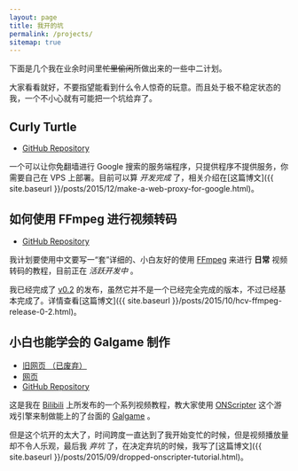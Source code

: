 ```yaml
---
layout: page
title: 我开的坑
permalink: /projects/
sitemap: true
---
```


下面是几个我在业余时间里~~忙里偷闲~~所做出来的一些中二计划。

大家看看就好，不要指望能看到什么令人惊奇的玩意。而且处于极不稳定状态的我，一个不小心就有可能把一个坑给弃了。

## Curly Turtle

-	[GitHub Repository](https://github.com/FiveYellowMice/curly-turtle)

一个可以让你免翻墙进行 Google 搜索的服务端程序，只提供程序不提供服务，你需要自己在 VPS 上部署。目前可以算 *开发完成* 了，相关介绍在[这篇博文]({{ site.baseurl }}/posts/2015/12/make-a-web-proxy-for-google.html)。

## 如何使用 FFmpeg 进行视频转码

-	[GitHub Repository](https://github.com/FiveYellowMice/how-to-convert-videos-with-ffmpeg-zh)

我计划要使用中文要写一“套”详细的、小白友好的使用 [FFmpeg](https://github.com/FiveYellowMice/how-to-convert-videos-with-ffmpeg-zh/blob/master/01-write-in-front.md#what-is-ffmpeg-why-use-it) 来进行 **日常** 视频转码的教程，目前正在 *活跃开发中* 。

我已经完成了 [v0.2](https://github.com/FiveYellowMice/how-to-convert-videos-with-ffmpeg-zh/releases/tag/v0.2) 的发布，虽然它并不是一个已经完全完成的版本，不过已经基本完成了。详情查看[这篇博文]({{ site.baseurl }}/posts/2015/10/hcv-ffmpeg-release-0-2.html)。

## 小白也能学会的 Galgame 制作

-	[旧网页 （已废弃）](http://onstut.pe.hu)
-	[网页](https://fiveyellowmice.github.io/onscripter-tutorial)
-	[GitHub Repository](https://github.com/FiveYellowMice/onscripter-tutorial)

这是我在 [Bilibili](http://www.bilibili.com) 上所发布的一个系列视频教程，教大家使用 [ONScripter](http://www.bilibili.com/video/av2318004/) 这个游戏引擎来制做能上的了台面的 [Galgame](https://zh.wikipedia.org/wiki/%E7%BE%8E%E5%B0%91%E5%A5%B3%E9%81%8A%E6%88%B2) 。

但是这个坑开的太大了，时间跨度一直达到了我开始变忙的时候，但是视频播放量却不令人乐观，最后我 *弃坑* 了，在决定弃坑的时候，我写了[这篇博文]({{ site.baseurl }}/posts/2015/09/dropped-onscripter-tutorial.html)。
